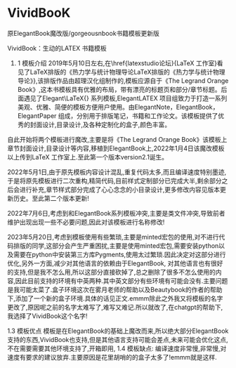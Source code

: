 # VividBooK
原ElegantBook魔改版/gorgeousnbook书籍模板更新版

VividBook：生动的LATEX 书籍模板
1. 1 模板介绍
2019年5月10日左右,在\href{latexstudio论坛}{LaTeX 工作室}看见了LaTeX排版的《热力学与统计物理导论LaTeX排版的《热力学与统计物理导论》},该排版作品由超理汉化组制作的,模板应源自于《The Legrand Orange Book》,这本书模板具有优雅的布局，带有漂亮的标题页和部分/章节标题。后面遇见了Elegant\LaTeX{} 系列模板,ElegantLATEX 项目组致力于打造一系列美观、优雅、简便的模板方便用户使用。由ElegantNote，ElegantBook，ElegantPaper 组成，分别用于排版笔记，书籍和工作论文。该模板提供了优秀的封面设计,目录设计,及各种定制化的盒子,颜色丰富。

自此开始将两个模板进行魔改,主要是将《The Legrand Orange Book》该模板上章节封面设计,目录设计等内容,移植到ElegantBook上,2022年1月4日该魔改模板以上传到LaTeX 工作室上.至此第一个版本version2.1诞生。

2022年5月1日,由于原先模板内容设计混乱,重复代码太多,而且编译速度特别墨迹,于是将原先模板进行二次重构,精简代码,目前样式定制部分已完成大半,剩余部分之后会进行补充,章节样式部分完成了心心念念的小目录设计,更多修改内容见版本更新历史。至此第二个版本更新!

2022年7月6日,考虑到和ElegantBook系列模板冲突,主要是类文件冲突,导致前者维护出现出现一些不必要问题,因此对该模板进行名称修改!

2023年5月20日,考虑到模板使用有些繁琐,主要是minted宏包的使用,对不进行代码排版的同学,这部分会产生严重困扰,主要是使用minted宏包,需要安装python以及需要在python中安装第三方库Pygments,使用太过繁琐.因此决定对这部分进行优化,另外一方面,减少对其他语言的依赖由于ElegantBook, 对其他语言也有很好的支持,但是我不怎么用,所以这部分直接砍掉了,总之删除了很多不怎么使用的内容,因此目前支持的环境有中英两种.其中英文部分有些环境有可能会没有.主要问题是我可能太菜了.盒子环境这次在雾月老师的帮助以及Beautybook的作者的帮助下,添加了一个新的盒子环境.具体的话见正文.emmm除此之外我又将模板的名字更改了,原因呢之前的名字太难写了,难写又难记.所以就改了,在chatgpt的帮助下,我选择了VividBook这个名字!

1.3 模板优点
模板是在ElegantBook的基础上魔改而来,所以绝大部分ElegantBook支持的东西,VividBook也支持,但是其他语言支持可能会差点,未来可能会优化这点,不在需要需要其他环境支持了,开箱即用,
1.4 模板缺点:
编译速度非常慢,非常慢,对速度有要求的建议放弃.主要原因是花里胡哨的的盒子太多了!emmm就是这样.

